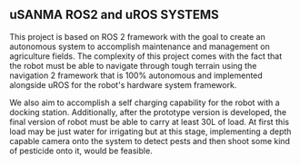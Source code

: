 ## uSANMA ROS2 and uROS SYSTEMS
This project is based on ROS 2 framework with the goal to create an autonomous system to accomplish maintenance and management on agriculture fields. The complexity of this project comes with the fact that the robot must be able to navigate through tough terrain using the navigation 2 framework that is 100% autonomous and implemented alongside uROS for the robot's hardware system framework. 

We also aim to accomplish a self charging capability for the robot with a docking station. Additionally, after the prototype version is developed, the final version of robot must be able to carry at least 30L of load. At first this load may be just water for irrigating but at this stage, implementing a depth capable camera onto the system to detect pests and then shoot some kind of pesticide onto it, would be feasible.
<!--

**Here are some ideas to get you started:**

🙋‍♀️ A short introduction - what is your organization all about?
🌈 Contribution guidelines - how can the community get involved?
👩‍💻 Useful resources - where can the community find your docs? Is there anything else the community should know?
🍿 Fun facts - what does your team eat for breakfast?
🧙 Remember, you can do mighty things with the power of [Markdown](https://docs.github.com/github/writing-on-github/getting-started-with-writing-and-formatting-on-github/basic-writing-and-formatting-syntax)
-->
